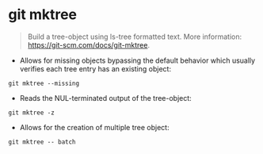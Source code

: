 # git mktree

> Build a tree-object using ls-tree formatted text.
> More information: <https://git-scm.com/docs/git-mktree>.

- Allows for missing objects bypassing the default behavior which usually verifies each tree entry has an existing object:

`git mktree --missing`

- Reads the NUL-terminated output of the tree-object:

`git mktree -z`

- Allows for the creation of multiple tree object:

`git mktree -- batch`